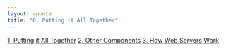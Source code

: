 ```yaml
---
layout: apunte
title: "0. Putting it All Together"
---
```


[1. Putting it All Together](/apuntes/thm/1-pre-security/3-how-the-web-works/4-putting-it-all-together/1-putting-it-all-together/)
[2. Other Components](/apuntes/thm/1-pre-security/3-how-the-web-works/4-putting-it-all-together/2-other-components/)
[3. How Web Servers Work](/apuntes/thm/1-pre-security/3-how-the-web-works/4-putting-it-all-together/3-how-web-servers-work/)
